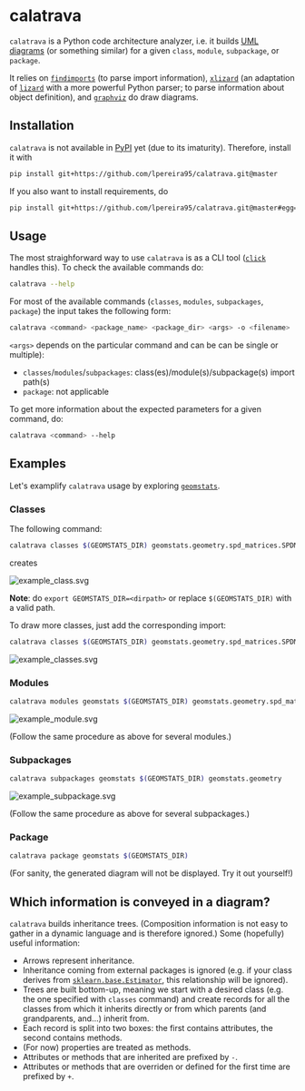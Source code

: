 
# calatrava


`calatrava` is a Python code architecture analyzer, i.e. it builds [UML diagrams](https://en.wikipedia.org/wiki/Unified_Modeling_Language) (or something similar) for a given `class`, `module`, `subpackage`, or `package`.

It relies on [`findimports`](https://pypi.org/project/findimports/) (to parse import information), [`xlizard`](https://github.com/lpereira95/xlizard) (an adaptation of [`lizard`](https://pypi.org/project/lizard/) with a more powerful Python parser; to parse information about object definition), and [`graphviz`](https://pypi.org/project/graphviz/) do draw diagrams.


## Installation


`calatrava` is not available in [PyPI](https://pypi.org/) yet (due to its imaturity). Therefore, install it with


```bash
pip install git+https://github.com/lpereira95/calatrava.git@master
```


If you also want to install requirements, do

```bash
pip install git+https://github.com/lpereira95/calatrava.git@master#egg=calatrava
```


## Usage

The most straighforward way to use `calatrava` is as a CLI tool ([`click`](https://pypi.org/project/click/) handles this). To check the available commands do:

```bash
calatrava --help
```

For most of the available commands (`classes`, `modules`, `subpackages`, `package`) the input takes the following form:


```bash
calatrava <command> <package_name> <package_dir> <args> -o <filename>
```


`<args>` depends on the particular command and can be can be single or multiple):

* `classes`/`modules`/`subpackages`: class(es)/module(s)/subpackage(s) import path(s)
* `package`: not applicable


To get more information about the expected parameters for a given command, do:


```bash
calatrava <command> --help
```


## Examples

Let's examplify `calatrava` usage by exploring [`geomstats`](https://github.com/geomstats/geomstats).


### Classes


The following command:

```bash
calatrava classes $(GEOMSTATS_DIR) geomstats.geometry.spd_matrices.SPDMatrices
```


creates

![example_class.svg](https://raw.githubusercontent.com/lpereira95/calatrava/master/images/example_class.svg)


**Note**: do `export GEOMSTATS_DIR=<dirpath>` or replace `$(GEOMSTATS_DIR)` with a valid path.


To draw more classes, just add the corresponding import:

```bash
calatrava classes $(GEOMSTATS_DIR) geomstats.geometry.spd_matrices.SPDMatrices geomstats.geometry.spd_matrices.SPDMetricAffine
```

![example_classes.svg](https://raw.githubusercontent.com/lpereira95/calatrava/master/images/example_classes.svg)


### Modules

```bash
calatrava modules geomstats $(GEOMSTATS_DIR) geomstats.geometry.spd_matrices
```

![example_module.svg](https://raw.githubusercontent.com/lpereira95/calatrava/master/images/example_module.svg)


(Follow the same procedure as above for several modules.)


### Subpackages


```bash
calatrava subpackages geomstats $(GEOMSTATS_DIR) geomstats.geometry
```

![example_subpackage.svg](https://raw.githubusercontent.com/lpereira95/calatrava/master/images/example_subpackage.svg)


(Follow the same procedure as above for several subpackages.)


### Package

```bash
calatrava package geomstats $(GEOMSTATS_DIR)
```

(For sanity, the generated diagram will not be displayed. Try it out yourself!)



## Which information is conveyed in a diagram?


`calatrava` builds inheritance trees. (Composition information is not easy to gather in a dynamic language and is therefore ignored.) Some (hopefully) useful information:

* Arrows represent inheritance.
* Inheritance coming from external packages is ignored (e.g. if your class derives from [`sklearn.base.Estimator`](https://scikit-learn.org/stable/modules/generated/sklearn.base.BaseEstimator.html#sklearn.base.BaseEstimator), this relationship will be ignored). 
* Trees are built bottom-up, meaning we start with a desired class (e.g. the one specified with `classes` command) and create records for all the classes from which it inherits directly or from which parents (and grandparents, and...) inherit from.
* Each record is split into two boxes: the first contains attributes, the second contains methods.
* (For now) properties are treated as methods.
* Attributes or methods that are inherited are prefixed by `-`.
* Attributes or methods that are overriden or defined for the first time are prefixed by `+`.